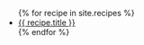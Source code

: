---
---
<ul>{% for recipe in site.recipes %}
  <li><a href="{{ recipe.id }}">{{ recipe.title }}</a></li>
{% endfor %}</ul>
